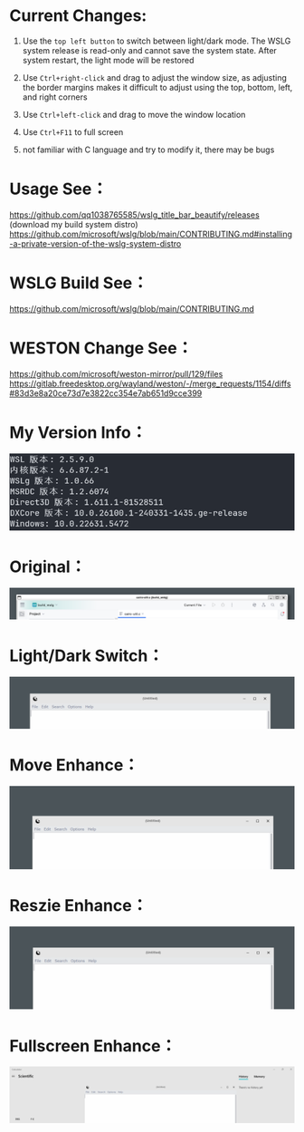 # Current Changes:
1. Use the `top left button` to switch between light/dark mode. The WSLG system release is read-only and cannot save the system state. After system restart, the light mode will be restored

2. Use `Ctrl+right-click` and drag to adjust the window size, as adjusting the border margins makes it difficult to adjust using the top, bottom, left, and right corners

3. Use `Ctrl+left-click` and drag to move the window location

4. Use `Ctrl+F11` to full screen

5. not familiar with C language and try to modify it, there may be bugs

# Usage See：
https://github.com/qq1038765585/wslg_title_bar_beautify/releases (download my build system distro)  
https://github.com/microsoft/wslg/blob/main/CONTRIBUTING.md#installing-a-private-version-of-the-wslg-system-distro

# WSLG Build See：
https://github.com/microsoft/wslg/blob/main/CONTRIBUTING.md

# WESTON Change See：
https://github.com/microsoft/weston-mirror/pull/129/files
https://gitlab.freedesktop.org/wayland/weston/-/merge_requests/1154/diffs#83d3e8a20ce73d7e3822cc354e7ab651d9cce399

# My Version Info：
![My Version Info](https://github.com/qq1038765585/wslg_title_bar_beautify/blob/main/version.png "My Version Info")

# Original：
![Original](https://github.com/qq1038765585/wslg_title_bar_beautify/blob/main/normal.png "Original")

# Light/Dark Switch：
![Light/Dark Switch](https://github.com/qq1038765585/wslg_title_bar_beautify/blob/main/mode.gif "Light/Dark Switch")

# Move Enhance：
![Move Enhance](https://github.com/qq1038765585/wslg_title_bar_beautify/blob/main/move.gif "Move Enhance")

# Reszie Enhance：
![Reszie Enhance](https://github.com/qq1038765585/wslg_title_bar_beautify/blob/main/resize.gif "Reszie Enhance")

# Fullscreen Enhance：
![Fullscreen Enhance](https://github.com/qq1038765585/wslg_title_bar_beautify/blob/main/fullscreen.gif "Fullscreen Enhance")
